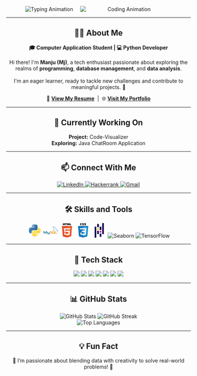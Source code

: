 <!-- Header Section: Text + Image side-by-side -->
<div align="center" style="display: flex; align-items: center; justify-content: center; gap: 20px; flex-wrap: wrap;">
    <img src="https://readme-typing-svg.herokuapp.com?font=Righteous&size=35&duration=4000&color=FF7F7F&lines=Hello!+👋;+I'm+Manju;" alt="Typing Animation" />
    <img src="https://mir-s3-cdn-cf.behance.net/project_modules/hd/06f21a161921919.63cd7887d0a70.gif" width="250" alt="Coding Animation"/>
</div>


---

<h2 align="center">👨‍💻 About Me</h2>
<p align="center">
    <strong>🎓 Computer Application Student | 💻 Python Developer</strong>
    <br><br>
    Hi there! I'm <strong>Manju (Mj)</strong>, a tech enthusiast passionate about exploring the realms of <strong>programming</strong>, <strong>database management</strong>, and <strong>data analysis</strong>. 
    <br><br>
    I'm an eager learner, ready to tackle new challenges and contribute to meaningful projects. 🚀
</p>

<p align="center">
    📄 <a href="https://drive.google.com/file/d/100zoVCpbqQw7pBjgUc4-KVHc2OZpzpt8/view?usp=drive_link" target="_blank"><strong>View My Resume</strong></a> &nbsp;|&nbsp;
    🌐 <a href="https://transcendent-seahorse-569d5b.netlify.app/" target="_blank"><strong>Visit My Portfolio</strong></a>
</p>

---

<h2 align="center">🔭 Currently Working On</h2>
<p align="center">
    <strong>Project:</strong> Code-Visualizer <br>
    <strong>Exploring:</strong> Java ChatRoom Application
</p>

---

<h2 align="center">📫 Connect With Me</h2>
<p align="center">
    <a href="https://www.linkedin.com/in/manju-hiremath-836132288" target="_blank">
        <img src="https://img.shields.io/badge/LinkedIn-%230077B5.svg?style=for-the-badge&logo=linkedin&logoColor=white" alt="LinkedIn">
    </a>
    <a href="https://www.hackerrank.com/profile/manjuhiremath345" target="_blank">
        <img src="https://img.shields.io/badge/Hackerrank-%232EC866.svg?style=for-the-badge&logo=HackerRank&logoColor=white" alt="Hackerrank">
    </a>
    <a href="mailto:manjuhiremath345@gmail.com" target="_blank">
        <img src="https://img.shields.io/badge/Gmail-D14836?style=for-the-badge&logo=gmail&logoColor=white" alt="Gmail">
    </a>
</p>

---

<h2 align="center">🛠️ Skills and Tools</h2>
<p align="center">
    <img src="https://raw.githubusercontent.com/devicons/devicon/master/icons/python/python-original.svg" alt="Python" width="40" height="40" />
    <img src="https://raw.githubusercontent.com/devicons/devicon/master/icons/mysql/mysql-original-wordmark.svg" alt="MySQL" width="40" height="40" />
    <img src="https://raw.githubusercontent.com/devicons/devicon/master/icons/html5/html5-original-wordmark.svg" alt="HTML5" width="40" height="40" />
    <img src="https://raw.githubusercontent.com/devicons/devicon/master/icons/css3/css3-original-wordmark.svg" alt="CSS3" width="40" height="40" />
    <img src="https://raw.githubusercontent.com/devicons/devicon/2ae2a900d2f041da66e950e4d48052658d850630/icons/pandas/pandas-original.svg" alt="Pandas" width="40" height="40" />
    <img src="https://seaborn.pydata.org/_images/logo-mark-lightbg.svg" alt="Seaborn" width="40" height="40" />
    <img src="https://www.vectorlogo.zone/logos/tensorflow/tensorflow-icon.svg" alt="TensorFlow" width="40" height="40" />
</p>

---

<h2 align="center">🧰 Tech Stack</h2>
<p align="center">
    <img src="https://img.shields.io/badge/python-3670A0?style=for-the-badge&logo=python&logoColor=ffdd54" />
    <img src="https://img.shields.io/badge/mysql-4479A1.svg?style=for-the-badge&logo=mysql&logoColor=white" />
    <img src="https://img.shields.io/badge/html5-%23E34F26.svg?style=for-the-badge&logo=html5&logoColor=white" />
    <img src="https://img.shields.io/badge/css3-%231572B6.svg?style=for-the-badge&logo=css3&logoColor=white" />
    <img src="https://img.shields.io/badge/pandas-%23150458.svg?style=for-the-badge&logo=pandas&logoColor=white" />
    <img src="https://img.shields.io/badge/seaborn-%231f77b4.svg?style=for-the-badge&logo=python&logoColor=white" />
    <img src="https://img.shields.io/badge/TensorFlow-FF6F00?style=for-the-badge&logo=TensorFlow&logoColor=white" />
</p>

---

<h2 align="center">📊 GitHub Stats</h2>
<div align="center">
    <img src="https://github-readme-stats.vercel.app/api?username=manju&show_icons=true&theme=radical" alt="GitHub Stats" width="400"/>
    <img src="https://github-readme-streak-stats.herokuapp.com/?user=manju&theme=radical" alt="GitHub Streak" width="400"/>
</div>
<div align="center">
    <img src="https://github-readme-stats.vercel.app/api/top-langs/?username=manju&layout=compact&theme=radical" alt="Top Languages" width="400"/>
</div>

---

<h2 align="center">💡 Fun Fact</h2>
<p align="center">
    🌟 I’m passionate about blending data with creativity to solve real-world problems! 🌟
</p>
